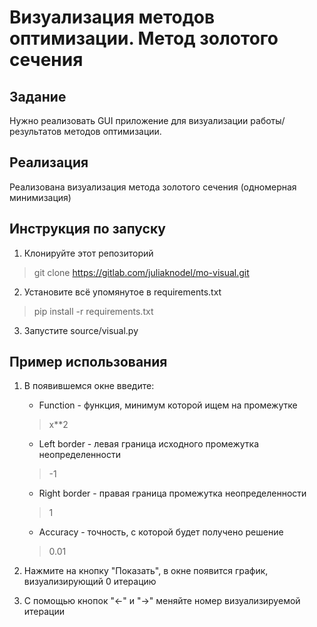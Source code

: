 # Визуализация методов оптимизации. Метод золотого сечения

## Задание
Нужно реализовать GUI приложение для визуализации работы/результатов методов оптимизации.

## Реализация
Реализована визуализация метода золотого сечения (одномерная минимизация)

## Инструкция по запуску

1. Клонируйте этот репозиторий
> git clone https://gitlab.com/juliaknodel/mo-visual.git
2. Установите всё упомянутое в requirements.txt
> pip install -r requirements.txt
3. Запустите source/visual.py

## Пример использования

1. В появившемся окне введите:
    - Function - функция, минимум которой ищем на промежутке
    > x**2
    - Left border - левая граница исходного промежутка неопределенности
    > -1
    - Right border - правая граница промежутка неопределенности
    > 1
    - Accuracy - точность, с которой будет получено решение
    > 0.01

2. Нажмите на кнопку "Показать", в окне появится график, визуализирующий 0 итерацию
3. С помощью кнопок "<-" и "->" меняйте номер визуализируемой итерации





